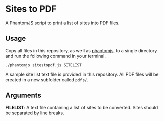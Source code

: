 # Sites to PDF
A PhantomJS script to print a list of sites into PDF files.

## Usage

Copy all files in this repository, as well as [phantomjs](http://phantomjs.org/), to a single directory and run the following command in your terminal.

```
./phantomjs sitestopdf.js SITELIST
```

A sample site list text file is provided in this repository.  All PDF files will be created in a new subfolder called `pdfs/`.

## Arguments
__FILELIST__: A text file containing a list of sites to be converted.  Sites should be separated by line breaks.
